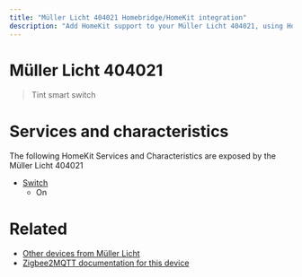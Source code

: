 ```yaml
---
title: "Müller Licht 404021 Homebridge/HomeKit integration"
description: "Add HomeKit support to your Müller Licht 404021, using Homebridge, Zigbee2MQTT and homebridge-z2m."
---
```

<!---
This file has been GENERATED using src/docgen/docgen.ts
DO NOT EDIT THIS FILE MANUALLY!
-->
# Müller Licht 404021
> Tint smart switch


# Services and characteristics
The following HomeKit Services and Characteristics are exposed by
the Müller Licht 404021

* [Switch](../../switch.md)
  * On


# Related
* [Other devices from Müller Licht](../index.md#muller_licht)
* [Zigbee2MQTT documentation for this device](https://www.zigbee2mqtt.io/devices/404021.html)
